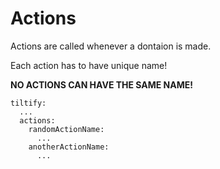 Actions
=======

Actions are called whenever a dontaion is made.

Each action has to have unique name!

**NO ACTIONS CAN HAVE THE SAME NAME!**

```
tiltify:
  ...
  actions:
    randomActionName:
	  ...
	anotherActionName:
	  ...
```
